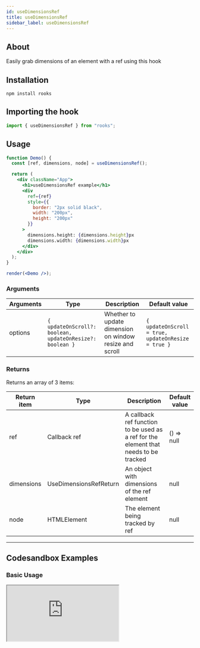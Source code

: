 ```yaml
---
id: useDimensionsRef
title: useDimensionsRef
sidebar_label: useDimensionsRef
---
```


## About

Easily grab dimensions of an element with a ref using this hook

[//]: # "Main"

## Installation

```
npm install rooks
```

## Importing the hook

```javascript
import { useDimensionsRef } from "rooks";
```

## Usage

```jsx
function Demo() {
  const [ref, dimensions, node] = useDimensionsRef();

  return (
    <div className="App">
      <h1>useDimensionsRef example</h1>
      <div
        ref={ref}
        style={{
          border: "2px solid black",
          width: "200px",
          height: "200px"
        }}
      >
        dimensions.height: {dimensions.height}px
        dimensions.width: {dimensions.width}px
      </div>
    </div>
  );
}

render(<Demo />);
```

### Arguments

| Arguments | Type                                                     | Description                                             | Default value                                      |
|-----------|----------------------------------------------------------|---------------------------------------------------------|----------------------------------------------------|
| options   | `{ updateOnScroll?: boolean, updateOnResize?: boolean }` | Whether to update dimension on window resize and scroll | `{ updateOnScroll = true, updateOnResize = true }` |


### Returns

Returns an array of 3 items:

| Return item | Type                   | Description                                                                          | Default value |
|-------------|------------------------|--------------------------------------------------------------------------------------|---------------|
| ref         | Callback ref           | A callback ref function to be used as a ref for the element that needs to be tracked | () => null    |
| dimensions  | UseDimensionsRefReturn | An object with dimensions of the ref element                                         | null          |
| node        | HTMLElement            | The element being tracked by ref                                                     | null          |

---

## Codesandbox Examples

### Basic Usage

<iframe src="https://codesandbox.io/embed/usedimensionsref-jjxsy?fontsize=14&hidenavigation=1&theme=dark"
  style={{
    width: "100%",
    height: 500,
    border: 0,
    borderRadius: 4,
    overflow: "hidden"
  }} 
  title="useDimensionsRef"
  allow="accelerometer; ambient-light-sensor; camera; encrypted-media; geolocation; gyroscope; hid; microphone; midi; payment; usb; vr; xr-spatial-tracking"
  sandbox="allow-forms allow-modals allow-popups allow-presentation allow-same-origin allow-scripts"
/>

---

## Join Bhargav's discord server

You can click on the floating discord icon at the bottom right of the screen and talk to us in our server.
